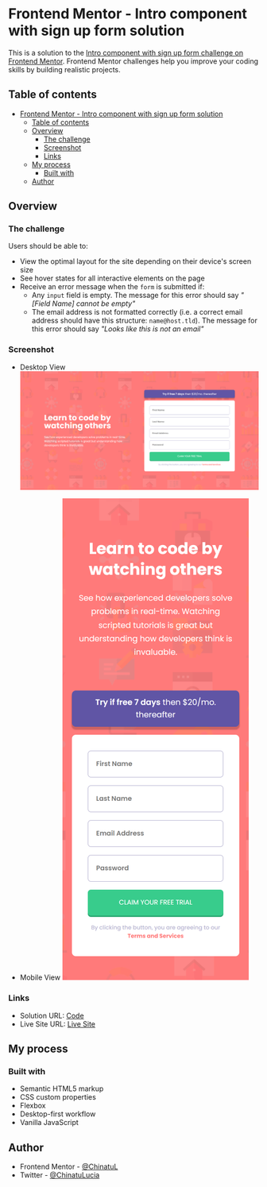 # Frontend Mentor - Intro component with sign up form solution

This is a solution to the [Intro component with sign up form challenge on Frontend Mentor](https://www.frontendmentor.io/challenges/intro-component-with-signup-form-5cf91bd49edda32581d28fd1). Frontend Mentor challenges help you improve your coding skills by building realistic projects. 

## Table of contents

- [Frontend Mentor - Intro component with sign up form solution](#frontend-mentor---intro-component-with-sign-up-form-solution)
  - [Table of contents](#table-of-contents)
  - [Overview](#overview)
    - [The challenge](#the-challenge)
    - [Screenshot](#screenshot)
    - [Links](#links)
  - [My process](#my-process)
    - [Built with](#built-with)
  - [Author](#author)



## Overview

### The challenge

Users should be able to:

- View the optimal layout for the site depending on their device's screen size
- See hover states for all interactive elements on the page
- Receive an error message when the `form` is submitted if:
  - Any `input` field is empty. The message for this error should say *"[Field Name] cannot be empty"*
  - The email address is not formatted correctly (i.e. a correct email address should have this structure: `name@host.tld`). The message for this error should say *"Looks like this is not an email"*

### Screenshot

- Desktop View
![](./screenshots/desktop-view.png)

- Mobile View
![](./screenshots/mobile-view.png)

### Links

- Solution URL: [Code](https://github.com/ChinatuL/Intro-Component-With-Sign-Up-Form)
- Live Site URL: [Live Site](https://chinatul.github.io/Intro-Component-With-Sign-Up-Form/)

## My process

### Built with

- Semantic HTML5 markup
- CSS custom properties
- Flexbox
- Desktop-first workflow
- Vanilla JavaScript



## Author
- Frontend Mentor - [@ChinatuL](https://www.frontendmentor.io/profile/ChinatuL)
- Twitter - [@ChinatuLucia](https://www.twitter.com/chinatulucia)

